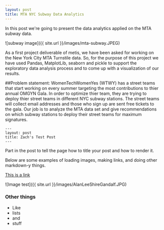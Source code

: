 ```yaml
---
layout: post
title: MTA NYC Subway Data Analytics
---
```


In this post we're going to present the data analytics applied on the MTA subway data.

![subway image]({{ site.url }}/images/mta-subway.JPEG)

As a first project deliverable of metis, we have been asked for working on the New York City MTA Turnstile data. 
So, for the purpose of this project we have used Pandas, MatplotLib, seaborn and pickle to support the exploratory data analysis process and to come up with a visualization of our results.

##Problem statement:
WomenTechWomenYes (WTWY) has a street teams that start working on every summer targeting the most contributions to thier annual OMGYN Gala. In order to optimize thier team, they are trying to deploy thier street teams in different NYC subway stations. The street teams will collect email addresses and those who sign up are sent free tickets to the gala.
Our job is to analyze the MTA data set and give recommendations on which subway stations to deploy their street teams for maximum signatures.
```
---
layout: post
title: Zach's Test Post
---
```

Part in the post to tell the page how to title your post and how to render it.

Below are some examples of loading images, making links, and doing other
markdown-y things.


[This is a link](http://thisismetis.com)

![Image test]({{ site.url }}/images/AlanLeeShireGandalf.JPG)

### Other things
* Like
* lists
* and 
* stuff
